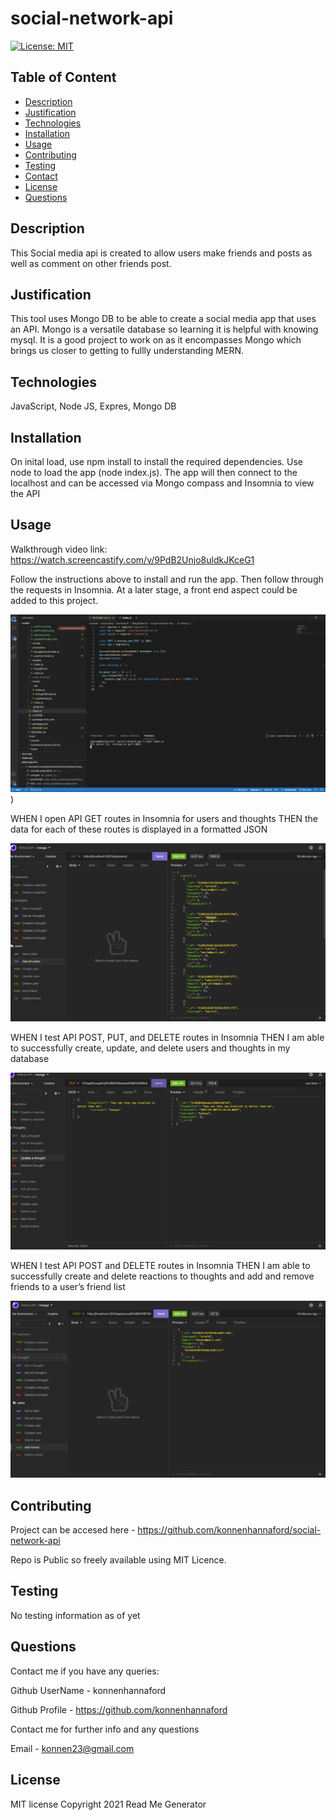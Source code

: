# social-network-api

[![License: MIT](https://img.shields.io/badge/License-MIT-yellow.svg)](https://opensource.org/licenses/MIT)

## Table of Content 
* [Description](#description)
* [Justification](#justification)
* [Technologies](#technologies)
* [Installation](#installation)
* [Usage](#usage)
* [Contributing](#contributing)
* [Testing](#testing)
* [Contact](#contact)
* [License](#license)
* [Questions](#questions)

## Description
This Social media api is created to allow users make friends and posts as well as comment on other friends post. 

## Justification

This tool uses Mongo DB to be able to create a social media app that uses an API. Mongo is a versatile database so learning it is helpful with knowing mysql.   It is a good project to work on as it encompasses Mongo which brings us closer to getting to fullly understanding MERN.

## Technologies
JavaScript, Node JS, Expres, Mongo DB

## Installation

On inital load, use npm install to install the required dependencies.  Use node to load the app (node index.js).  The app will then connect to the localhost and can be accessed via Mongo compass and Insomnia to view the API

## Usage

Walkthrough video link: https://watch.screencastify.com/v/9PdB2Unjo8uldkJKceG1


Follow the instructions above to install and run the app.  Then follow through the requests in Insomnia.  At a later stage, a front end aspect could be added to this project.  

![Deployed Page](assets/terminal.png))


WHEN I open API GET routes in Insomnia for users and thoughts
THEN the data for each of these routes is displayed in a formatted JSON

![Deployed Page](assets/getusers.png)

WHEN I test API POST, PUT, and DELETE routes in Insomnia
THEN I am able to successfully create, update, and delete users and thoughts in my database

![Deployed Page](assets/updatethought.png)

WHEN I test API POST and DELETE routes in Insomnia
THEN I am able to successfully create and delete reactions to thoughts and add and remove friends to a user’s friend list

![Deployed Page](assets/addfriend.png)


## Contributing
Project can be accesed here - https://github.com/konnenhannaford/social-network-api

Repo is Public so freely available using MIT Licence. 

## Testing
No testing information as of yet

## Questions
Contact me if you have any queries:

Github UserName - konnenhannaford

Github Profile - https://github.com/konnenhannaford

Contact me for further info and any questions

Email - konnen23@gmail.com

## License
MIT license
Copyright 2021 Read Me Generator